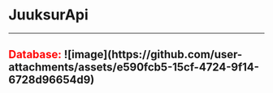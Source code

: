 # JuuksurApi

----------------------------------------------------------------------------------------
<h2><span style="color: red;">Database:</span></h>
![image](https://github.com/user-attachments/assets/e590fcb5-15cf-4724-9f14-6728d96654d9)
